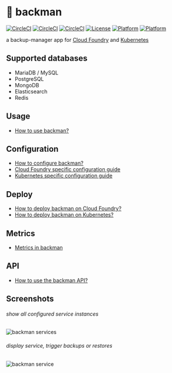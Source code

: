 # :minidisc: backman

[![CircleCI](https://circleci.com/gh/swisscom/backman/tree/master.svg?style=shield)](https://circleci.com/gh/swisscom/backman/?branch=master)
[![CircleCI](https://img.shields.io/github/workflow/status/swisscom/backman/snyk%20golang%20scan?label=snyk%20code)](https://github.com/swisscom/backman/actions/workflows/snyk-golang.yml)
[![CircleCI](https://img.shields.io/github/workflow/status/swisscom/backman/snyk%20container%20scan?label=snyk%20container)](https://github.com/swisscom/backman/actions/workflows/snyk-container.yml)
[![License](https://img.shields.io/badge/license-Apache--2.0-lightgrey)](https://github.com/swisscom/backman/blob/master/LICENSE)
[![Platform](https://img.shields.io/badge/platform-Cloud%20Foundry-lightblue)](https://cloudfoundry.org/)
[![Platform](https://img.shields.io/badge/platform-Kubernetes-blue)](https://kubernetes.io/)

a backup-manager app for [Cloud Foundry](https://www.cloudfoundry.org/) and [Kubernetes](https://kubernetes.io/)

## Supported databases

- MariaDB / MySQL
- PostgreSQL
- MongoDB
- Elasticsearch
- Redis

## Usage

- [How to use backman?](/docs/usage.md)

## Configuration

- [How to configure backman?](/docs/configuration.md)
- [Cloud Foundry specific configuration guide](/docs/cloudfoundry/configuration.md)
- [Kubernetes specific configuration guide](/docs/kubernetes/configuration.md)

## Deploy

- [How to deploy backman on Cloud Foundry?](/docs/cloudfoundry/deployment.md)
- [How to deploy backman on Kubernetes?](/docs/kubernetes/deployment.md)

## Metrics

- [Metrics in backman](/docs/metrics.md)

## API

- [How to use the backman API?](/docs/usage.md#the-api)

## Screenshots

###### show all configured service instances

![backman services](https://raw.githubusercontent.com/swisscom/backman/master/static/images/backman_services_listing.png "backman services")

###### display service, trigger backups or restores

![backman service](https://raw.githubusercontent.com/swisscom/backman/master/static/images/backman_service_view.png "backman service")
